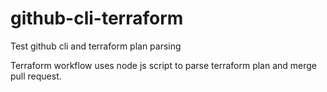 # github-cli-terraform
Test github cli and terraform plan parsing

Terraform workflow uses node js script to parse terraform plan and merge pull request.
